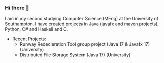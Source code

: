 ### Hi there 👋

I am in my second studying Computer Science (MEng) at the University of Southampton.
I have created projects in Java (javafx and maven projects), Python, C# and Haskell and C.
- Recent Projects:
  - Runway Redecleration Tool group project (Java 17 & Javafx 17) (University)
  - Distributed File Storage System (Java 17) (University)

<!--
**hurstie16s/hurstie16s** is a ✨ _special_ ✨ repository because its `README.md` (this file) appears on your GitHub profile.

Here are some ideas to get you started:

- 🔭 I’m currently working on ...
- 🌱 I’m currently learning C
- 👯 I’m looking to collaborate on ...
- 🤔 I’m looking for help with ...
- 💬 Ask me about ...
- 📫 How to reach me: ...
- 😄 Pronouns: ...
- ⚡ Fun fact: ...
-->
